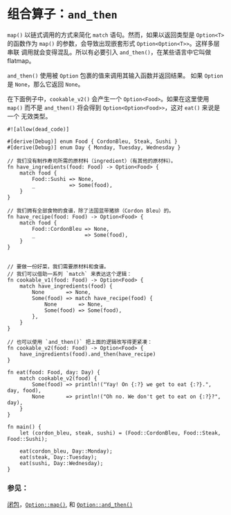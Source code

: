 # 组合算子：`and_then`

`map()` 以链式调用的方式来简化 `match` 语句。然而，如果以返回类型是 `Option<T>`
 的函数作为 `map()` 的参数，会导致出现嵌套形式 `Option<Option<T>>`。这样多层串联
调用就会变得混乱。所以有必要引入 `and_then()`，在某些语言中它叫做 flatmap。

`and_then()` 使用被 `Option` 包裹的值来调用其输入函数并返回结果。 如果 `Option`
 是 `None`，那么它返回 `None`。

在下面例子中，`cookable_v2()` 会产生一个 `Option<Food>`。如果在这里使用 `map()`
而不是 `and_then()` 将会得到 `Option<Option<Food>>`，这对 `eat()` 来说是一个
无效类型。

```rust,editable
#![allow(dead_code)]

#[derive(Debug)] enum Food { CordonBleu, Steak, Sushi }
#[derive(Debug)] enum Day { Monday, Tuesday, Wednesday }

// 我们没有制作寿司所需的原材料（ingredient）（有其他的原材料）。
fn have_ingredients(food: Food) -> Option<Food> {
    match food {
        Food::Sushi => None,
        _           => Some(food),
    }
}

// 我们拥有全部食物的食谱，除了法国蓝带猪排（Cordon Bleu）的。
fn have_recipe(food: Food) -> Option<Food> {
    match food {
        Food::CordonBleu => None,
        _                => Some(food),
    }
}


// 要做一份好菜，我们需要原材料和食谱。
// 我们可以借助一系列 `match` 来表达这个逻辑：
fn cookable_v1(food: Food) -> Option<Food> {
    match have_ingredients(food) {
        None       => None,
        Some(food) => match have_recipe(food) {
            None       => None,
            Some(food) => Some(food),
        },
    }
}

// 也可以使用 `and_then()` 把上面的逻辑改写得更紧凑：
fn cookable_v2(food: Food) -> Option<Food> {
    have_ingredients(food).and_then(have_recipe)
}

fn eat(food: Food, day: Day) {
    match cookable_v2(food) {
        Some(food) => println!("Yay! On {:?} we get to eat {:?}.", day, food),
        None       => println!("Oh no. We don't get to eat on {:?}?", day),
    }
}

fn main() {
    let (cordon_bleu, steak, sushi) = (Food::CordonBleu, Food::Steak, Food::Sushi);

    eat(cordon_bleu, Day::Monday);
    eat(steak, Day::Tuesday);
    eat(sushi, Day::Wednesday);
}
```

### 参见：

[闭包][closures]，[`Option::map()`][map], 和 [`Option::and_then()`][and_then]

[closures]: ../../fn/closures.md
[map]: http://doc.rust-lang.org/std/option/enum.Option.html#method.map
[and_then]: http://doc.rust-lang.org/std/option/enum.Option.html#method.and_then
